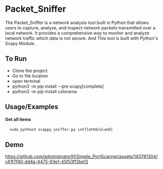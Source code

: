 # Packet_Sniffer
The Packet_Sniffer is a network analysis tool built in Python that allows users to capture, analyze, and inspect network packets transmitted over a local network. It provides a comprehensive way to monitor and analyze network traffic which data is not secure. And This tool is built with Python's Scapy Module.

## To Run
- Clone the project.
- Go to file location
- open terminal
- python3 -m pip install --pre scapy[complete]
- python3 -m pip install colorama

## Usage/Examples
#### Get all items

```http
  sudo python3 scappy_sniffer.py intf[eth0/wlan0]
```

## Demo
https://github.com/administrator91/Simple_PortScanner/assets/143781304/c61f7f40-dd4a-4475-93e1-45f53ff2be12

